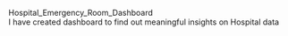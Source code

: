 Hospital_Emergency_Room_Dashboard </br>
I have created dashboard to find out meaningful insights on Hospital data
